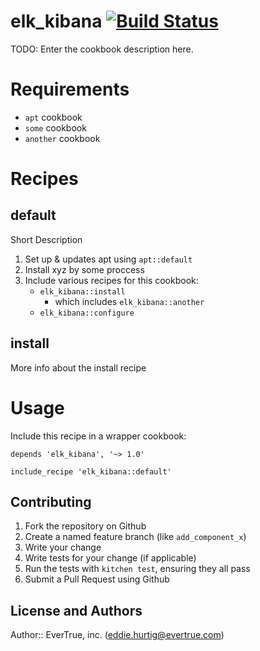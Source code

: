 # elk_kibana [![Build Status](https://travis-ci.org/evertrue/elk_kibana-cookbook.svg)](https://travis-ci.org/evertrue/elk_kibana-cookbook)

TODO: Enter the cookbook description here.

# Requirements

* `apt` cookbook
* `some` cookbook
* `another` cookbook


# Recipes

## default

Short Description

1. Set up & updates apt using `apt::default`
2. Install xyz by some proccess
3. Include various recipes for this cookbook:
    * `elk_kibana::install`
        - which includes `elk_kibana::another`
    * `elk_kibana::configure`

## install

More info about the install recipe

# Usage

Include this recipe in a wrapper cookbook:

```
depends 'elk_kibana', '~> 1.0'
```

```
include_recipe 'elk_kibana::default'
```

## Contributing

1. Fork the repository on Github
2. Create a named feature branch (like `add_component_x`)
3. Write your change
4. Write tests for your change (if applicable)
5. Run the tests with `kitchen test`, ensuring they all pass
6. Submit a Pull Request using Github

## License and Authors

Author:: EverTrue, inc. (eddie.hurtig@evertrue.com)
